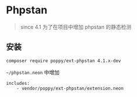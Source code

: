 # Phpstan


> since 4.1
> 为了在项目中增加 phpstan 的静态检测

## 安装

```
composer require poppy/ext-phpstan 4.1.x-dev
```

`~/phpstan.neon` 中增加 

```
includes:
    - vendor/poppy/ext-phpstan/extension.neon
```
